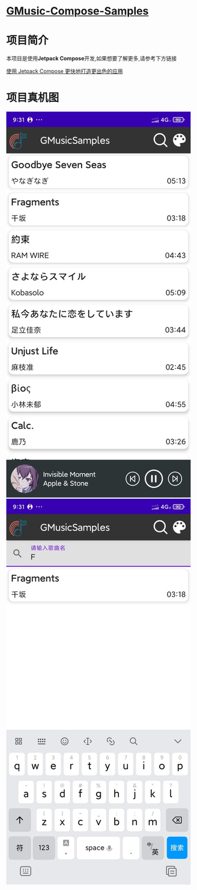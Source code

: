 # **[ GMusic-Compose-Samples](https://github.com/SakurajimaMaii/GMusic-Compose-Samples)**

# 项目简介

本项目是使用**Jetpack Compose**开发,如果想要了解更多,请参考下方链接

[使用 Jetpack Compose 更快地打造更出色的应用](https://developer.android.com/jetpack/compose?hl=zh-cn)

# 项目真机图

![截屏](https://github.com/SakurajimaMaii/GMusic-Compose-Samples/blob/master/IMG/screenshot_1.jpg)
![截屏](https://github.com/SakurajimaMaii/GMusic-Compose-Samples/blob/master/IMG/screenshot_2.jpg)
